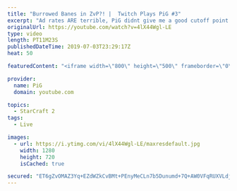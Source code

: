 ```yaml
---
title: "Burrowed Banes in ZvP?! |  Twitch Plays PiG #3"
excerpt: "Ad rates ARE terrible, PiG didnt give me a good cutoff point at the start of the game and people always wander what he was talking about when the video start with random talk, so i thought \"hey, might aswell give some insight and maybe ask the yt viewers to turn adblock off?\".  Like the content? Then"
originalUrl: https://youtube.com/watch?v=4lX44Wgl-LE
type: video
length: PT11M23S
publishedDateTime: 2019-07-03T23:29:17Z
heat: 50

featuredContent: "<iframe width=\"800\" height=\"500\" frameborder=\"0\" src=\"https://www.youtube.com/embed/4lX44Wgl-LE\" allow=\"accelerometer; autoplay; encrypted-media; gyroscope; picture-in-picture\" allowfullscreen></iframe>"

provider:
  name: PiG
  domain: youtube.com

topics:
  - StarCraft 2
tags:
  - Live

images:
  - url: https://i.ytimg.com/vi/4lX44Wgl-LE/maxresdefault.jpg
    width: 1280
    height: 720
    isCached: true

secured: "ET6gZvOMAZ3Yq+EZdWZkCvBMt+PEnyMeCLn7b5Dunumd+7Q+AW0VFqRUXVLdjvyq3U3JJplYOJmqwtNUBT2saXQmx+03vpMO0yTphcj2O1rlc3wrEsXayujzqq8aIZYvGmbBRwC1bpYTV2DHt9eG57cjhMpVruOm19Ql5YgrtGqD6uHuWj37YL3lqrdGC57Xd48Bvb4VIKQ15SOB71B7QLGXalVRwIoyRG484IknqPWZRvXGe315+Eo5oZq7LwdBmgExWETCeBFgErPF59urcRpEpiVfKTma5/hZqu/dcC6jsv7mwDOsXtz5kf8yGG3GKkR8JYwEGEpDZqPFnmpXZqM9oxcMBFEb7SRKnj1+DndG0QVwIhYpxAY1KiI4+Vs/PFljAWsmq5shqe4qsxBZEyK4K32f+57Jf/ESRdC6z/k=;2mAXqWSCCMYILoipYftjKg=="
---
```


